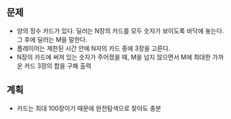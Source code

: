## 문제
- 양의 정수 카드가 있다. 딜러는 N장의 카드를 모두 숫자가 보이도록 바닥에 놓는다. 그 후에 딜러는 M을 말한다.
- 플레이어는 제한된 시간 안에 N자의 카드 중에 3장을 고른다.
- N장의 카드에 써져 있는 숫자가 주어졌을 때, M을 넘지 않으면서 M에 최대한 가까운 카드 3장의 합을 구해 출력

## 계획
- 카드는 최대 100장이기 때문에 완전탐색으로 찾아도 충분

